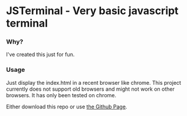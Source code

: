 # JSTerminal - Very basic javascript terminal

### Why?
I've created this just for fun.

### Usage
Just display the index.html in a recent browser like chrome.
This project currently does not support old browsers and might not work on other browsers.
It has only been tested on chrome.

Either download this repo or use [the Github Page](https://justlunix.github.io/js-terminal/).
